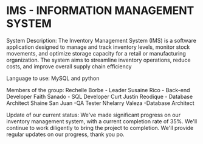 # IMS - INFORMATION MANAGEMENT SYSTEM

System Description: The Inventory Management System (IMS) is a software application designed to manage and track inventory levels, monitor stock movements, and optimize storage capacity for a retail or manufacturing organization. The system aims to streamline inventory operations, reduce costs, and improve overall supply chain efficiency

Language to use: MySQL and python

Members of the group: Rechelle Borbe - Leader Susaine Rico - Back-end Developer Faith Sanado - SQL Developer Curt Justin Reodique - Database Architect Shaine San Juan -QA Tester Nhelarry Valeza -Database Architect

Update of our current status: We've made significant progress on our inventory management system, with a current completion rate of 35%. We'll continue to work diligently to bring the project to completion. We'll provide regular updates on our progress, thank you po.
